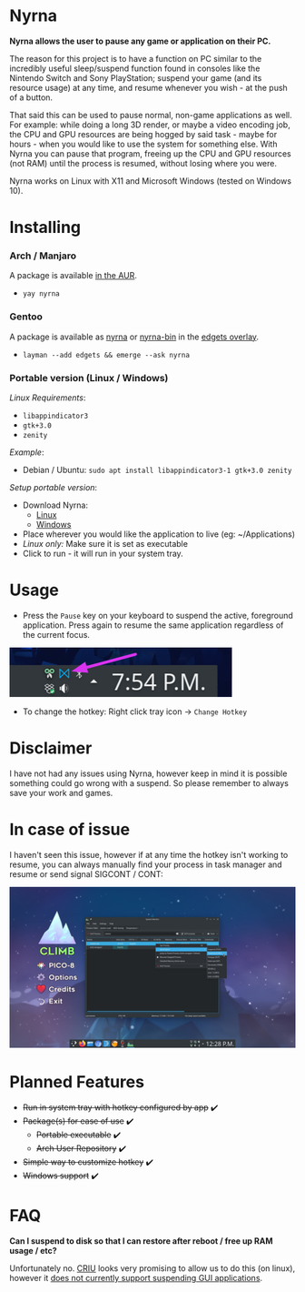 # Nyrna

**Nyrna allows the user to pause any game or application on their PC.**

The reason for this project is to have a function on PC similar to the incredibly useful sleep/suspend function found in consoles like the Nintendo Switch and Sony PlayStation; suspend your game (and its resource usage) at any time, and resume whenever you wish - at the push of a button.

That said this can be used to pause normal, non-game applications as well. For example: while doing a long 3D render, or maybe a video encoding job, the CPU and GPU resources are being hogged by said task - maybe for hours - when you would like to use the system for something else. With Nyrna you can pause that program, freeing up the CPU and GPU resources (not RAM) until the process is resumed, without losing where you were.

Nyrna works on Linux with X11 and Microsoft Windows (tested on Windows 10).

# Installing

### Arch / Manjaro

A package is available [in the AUR](https://aur.archlinux.org/packages/nyrna/).

- `yay nyrna`

### Gentoo

A package is available as [nyrna](https://github.com/BlueManCZ/edgets/tree/master/x11-misc/nyrna) or [nyrna-bin](https://github.com/BlueManCZ/edgets/tree/master/x11-misc/nyrna-bin) in the [edgets overlay](https://github.com/BlueManCZ/edgets).

- `layman --add edgets && emerge --ask nyrna`

### Portable version (Linux / Windows)

_Linux Requirements_:

- `libappindicator3`
- `gtk+3.0`
- `zenity`

_Example_:

- Debian / Ubuntu: `sudo apt install libappindicator3-1 gtk+3.0 zenity`

_Setup portable version_:

- Download Nyrna:
  - [Linux](https://github.com/Merrit/nyrna/releases/latest/download/nyrna)
  - [Windows](https://github.com/Merrit/nyrna/releases/latest/download/nyrna.exe)
- Place wherever you would like the application to live (eg: ~/Applications)
- _Linux only:_ Make sure it is set as executable
- Click to run - it will run in your system tray.

# Usage

- Press the `Pause` key on your keyboard to suspend the active, foreground application. Press again to resume the same application regardless of the current focus.

![Demo of Nyrna running as a Tray Icon](images/demo_nyrna_tray.png)

- To change the hotkey: Right click tray icon -> `Change Hotkey`

# Disclaimer

I have not had any issues using Nyrna, however keep in mind it is possible something could go wrong with a suspend. So please remember to always save your work and games.

# In case of issue

I haven't seen this issue, however if at any time the hotkey isn't working to resume, you can always manually find your process in task manager and resume or send signal SIGCONT / CONT:

![How to manually resume](images/demo_manual_resume.jpg)

# Planned Features

- ~~Run in system tray with hotkey configured by app~~ :heavy_check_mark:
- ~~Package(s) for ease of use~~ :heavy_check_mark:
  - ~~Portable executable~~ :heavy_check_mark:
  - ~~Arch User Repository~~ :heavy_check_mark:
- ~~Simple way to customize hotkey~~ :heavy_check_mark:
- ~~Windows support~~ :heavy_check_mark:

# FAQ

**Can I suspend to disk so that I can restore after reboot / free up RAM usage / etc?**

Unfortunately no. [CRIU](https://criu.org/) looks very promising to allow us to do this (on linux), however it [does not currently support suspending GUI applications](https://criu.org/X_applications).
